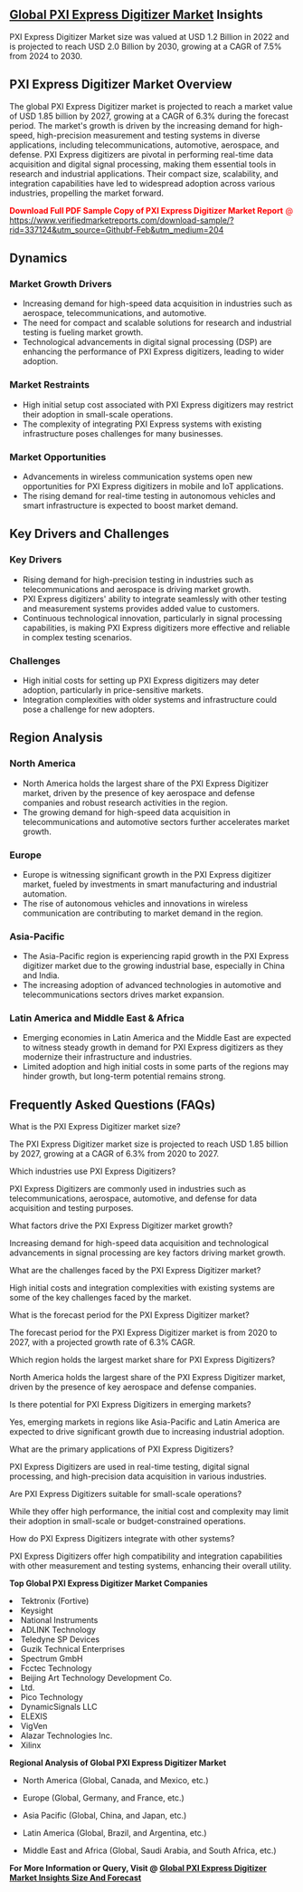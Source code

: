 <h2><a href="https://www.verifiedmarketreports.com/download-sample/?rid=337124&amp;utm_source=Githubf&amp;utm_medium=204" target="_blank">Global PXI Express Digitizer Market</a> Insights</h2><p>PXI Express Digitizer Market size was valued at USD 1.2 Billion in 2022 and is projected to reach USD 2.0 Billion by 2030, growing at a CAGR of 7.5% from 2024 to 2030.</p><p><h2>PXI Express Digitizer Market Overview</h2> <p>The global PXI Express Digitizer market is projected to reach a market value of USD 1.85 billion by 2027, growing at a CAGR of 6.3% during the forecast period. The market's growth is driven by the increasing demand for high-speed, high-precision measurement and testing systems in diverse applications, including telecommunications, automotive, aerospace, and defense. PXI Express digitizers are pivotal in performing real-time data acquisition and digital signal processing, making them essential tools in research and industrial applications. Their compact size, scalability, and integration capabilities have led to widespread adoption across various industries, propelling the market forward.</p> <p><p><span class=""><span style="color: #ff0000;"><strong>Download Full PDF Sample Copy of PXI Express Digitizer Market Report</strong> @ </span><a href="https://www.verifiedmarketreports.com/download-sample/?rid=337124&amp;utm_source=Githubf-Feb&amp;utm_medium=204" target="_blank">https://www.verifiedmarketreports.com/download-sample/?rid=337124&amp;utm_source=Githubf-Feb&amp;utm_medium=204</a></span></p></p> <h2>Dynamics</h2> <h3>Market Growth Drivers</h3> <ul> <li>Increasing demand for high-speed data acquisition in industries such as aerospace, telecommunications, and automotive.</li> <li>The need for compact and scalable solutions for research and industrial testing is fueling market growth.</li> <li>Technological advancements in digital signal processing (DSP) are enhancing the performance of PXI Express digitizers, leading to wider adoption.</li> </ul> <h3>Market Restraints</h3> <ul> <li>High initial setup cost associated with PXI Express digitizers may restrict their adoption in small-scale operations.</li> <li>The complexity of integrating PXI Express systems with existing infrastructure poses challenges for many businesses.</li> </ul> <h3>Market Opportunities</h3> <ul> <li>Advancements in wireless communication systems open new opportunities for PXI Express digitizers in mobile and IoT applications.</li> <li>The rising demand for real-time testing in autonomous vehicles and smart infrastructure is expected to boost market demand.</li> </ul> <h2>Key Drivers and Challenges</h2> <h3>Key Drivers</h3> <ul> <li>Rising demand for high-precision testing in industries such as telecommunications and aerospace is driving market growth.</li> <li>PXI Express digitizers' ability to integrate seamlessly with other testing and measurement systems provides added value to customers.</li> <li>Continuous technological innovation, particularly in signal processing capabilities, is making PXI Express digitizers more effective and reliable in complex testing scenarios.</li> </ul> <h3>Challenges</h3> <ul> <li>High initial costs for setting up PXI Express digitizers may deter adoption, particularly in price-sensitive markets.</li> <li>Integration complexities with older systems and infrastructure could pose a challenge for new adopters.</li> </ul> <h2>Region Analysis</h2> <h3>North America</h3> <ul> <li>North America holds the largest share of the PXI Express Digitizer market, driven by the presence of key aerospace and defense companies and robust research activities in the region.</li> <li>The growing demand for high-speed data acquisition in telecommunications and automotive sectors further accelerates market growth.</li> </ul> <h3>Europe</h3> <ul> <li>Europe is witnessing significant growth in the PXI Express digitizer market, fueled by investments in smart manufacturing and industrial automation.</li> <li>The rise of autonomous vehicles and innovations in wireless communication are contributing to market demand in the region.</li> </ul> <h3>Asia-Pacific</h3> <ul> <li>The Asia-Pacific region is experiencing rapid growth in the PXI Express digitizer market due to the growing industrial base, especially in China and India.</li> <li>The increasing adoption of advanced technologies in automotive and telecommunications sectors drives market expansion.</li> </ul> <h3>Latin America and Middle East & Africa</h3> <ul> <li>Emerging economies in Latin America and the Middle East are expected to witness steady growth in demand for PXI Express digitizers as they modernize their infrastructure and industries.</li> <li>Limited adoption and high initial costs in some parts of the regions may hinder growth, but long-term potential remains strong.</li> </ul> <h2>Frequently Asked Questions (FAQs)</h2> <p>What is the PXI Express Digitizer market size?</p> <p>The PXI Express Digitizer market size is projected to reach USD 1.85 billion by 2027, growing at a CAGR of 6.3% from 2020 to 2027.</p> <p>Which industries use PXI Express Digitizers?</p> <p>PXI Express Digitizers are commonly used in industries such as telecommunications, aerospace, automotive, and defense for data acquisition and testing purposes.</p> <p>What factors drive the PXI Express Digitizer market growth?</p> <p>Increasing demand for high-speed data acquisition and technological advancements in signal processing are key factors driving market growth.</p> <p>What are the challenges faced by the PXI Express Digitizer market?</p> <p>High initial costs and integration complexities with existing systems are some of the key challenges faced by the market.</p> <p>What is the forecast period for the PXI Express Digitizer market?</p> <p>The forecast period for the PXI Express Digitizer market is from 2020 to 2027, with a projected growth rate of 6.3% CAGR.</p> <p>Which region holds the largest market share for PXI Express Digitizers?</p> <p>North America holds the largest share of the PXI Express Digitizer market, driven by the presence of key aerospace and defense companies.</p> <p>Is there potential for PXI Express Digitizers in emerging markets?</p> <p>Yes, emerging markets in regions like Asia-Pacific and Latin America are expected to drive significant growth due to increasing industrial adoption.</p> <p>What are the primary applications of PXI Express Digitizers?</p> <p>PXI Express Digitizers are used in real-time testing, digital signal processing, and high-precision data acquisition in various industries.</p> <p>Are PXI Express Digitizers suitable for small-scale operations?</p> <p>While they offer high performance, the initial cost and complexity may limit their adoption in small-scale or budget-constrained operations.</p> <p>How do PXI Express Digitizers integrate with other systems?</p> <p>PXI Express Digitizers offer high compatibility and integration capabilities with other measurement and testing systems, enhancing their overall utility.</p> </p><p><strong>Top Global PXI Express Digitizer Market Companies</strong></p><div data-test-id=""><p><li>Tektronix (Fortive)</li><li> Keysight</li><li> National Instruments</li><li> ADLINK Technology</li><li> Teledyne SP Devices</li><li> Guzik Technical Enterprises</li><li> Spectrum GmbH</li><li> Fcctec Technology</li><li> Beijing Art Technology Development Co.</li><li> Ltd.</li><li> Pico Technology</li><li> DynamicSignals LLC</li><li> ELEXIS</li><li> VigVen</li><li> Alazar Technologies Inc.</li><li> Xilinx</li></p><div><strong>Regional Analysis of&nbsp;Global PXI Express Digitizer Market</strong></div><ul><li dir="ltr"><p dir="ltr">North America&nbsp;(Global, Canada, and Mexico, etc.)</p></li><li dir="ltr"><p dir="ltr">Europe (Global, Germany, and France, etc.)</p></li><li dir="ltr"><p dir="ltr">Asia Pacific&nbsp;(Global, China, and Japan, etc.)</p></li><li dir="ltr"><p dir="ltr">Latin America&nbsp;(Global, Brazil, and Argentina, etc.)</p></li><li dir="ltr">Middle East and Africa&nbsp;(Global, Saudi Arabia, and South Africa, etc.)</li></ul><p><strong>For More Information or Query, Visit @&nbsp;</strong><strong><a href="https://www.verifiedmarketreports.com/product/pxi-express-digitizer-market/?utm_source=Githubf&amp;utm_medium=204" target="_blank">Global PXI Express Digitizer Market Insights Size And Forecast</a></strong></p></div>
